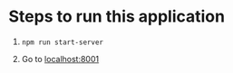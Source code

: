 # Steps to run this application

1. `npm run start-server`

1. Go to [localhost:8001](localhost:8001)
